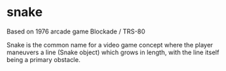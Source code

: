# snake
Based on 1976 arcade game Blockade / TRS-80

Snake is the common name for a video game concept where the player maneuvers a line (Snake object) which grows in length,
with the line itself being a primary obstacle.
